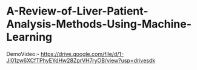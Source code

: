 # A-Review-of-Liver-Patient-Analysis-Methods-Using-Machine-Learning



DemoVideo:- 
https://drive.google.com/file/d/1-Jl01zw6XCfTPhyEYdHw28ZprVH7ryOB/view?usp=drivesdk
